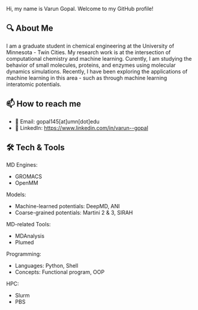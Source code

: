 Hi, my name is Varun Gopal. Welcome to my GitHub profile! 

## 🔍 About Me

I am a graduate student in chemical engineering at the University of Minnesota - Twin Cities. My research work is at the intersection of computational chemistry and machine learning. Curently, I am studying the behavior of small molecules, proteins, and enzymes using molecular dynamics simulations. Recently, I have been exploring the applications of machine learning in this area - such as through machine learning interatomic potentials. 

## 📫 How to reach me

- 📧 Email: gopal145[at]umn[dot]edu
- 💼 LinkedIn: https://www.linkedin.com/in/varun--gopal

## 🛠️ Tech & Tools

MD Engines:
- GROMACS
- OpenMM

Models:
- Machine-learned potentials: DeepMD, ANI
- Coarse-grained potentials: Martini 2 & 3, SIRAH

MD-related Tools:
- MDAnalysis
- Plumed

Programming:
- Languages: Python, Shell
- Concepts: Functional program, OOP

HPC:
- Slurm
- PBS

<!-- ## 📊 GitHub Stats

![GitHub Stats](https://github-readme-stats.vercel.app/api?username=your-username&show_icons=true&theme=radical)
![Top Languages](https://github-readme-stats.vercel.app/api/top-langs/?username=your-username&layout=compact&theme=radical)

## 🎖️ Badges

![Profile Views](https://komarev.com/ghpvc/?username=your-username&color=blue)
![GitHub Followers](https://img.shields.io/github/followers/your-username?style=social)
![GitHub Stars](https://img.shields.io/github/stars/your-username?style=social) -->

